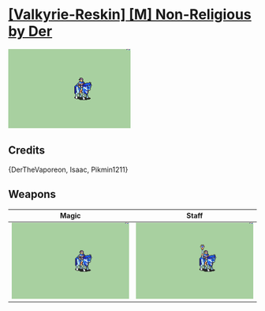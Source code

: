 # [\[Valkyrie-Reskin\] \[M\] Non-Religious by Der](./)
 

<img src="./6.%20Magic/Magic_000.png" alt="[Valkyrie-Reskin] [M] Non-Religious by Der standing" />

## Credits

{DerTheVaporeon, Isaac, Pikmin1211}

## Weapons
 

|Magic |Staff |
|  :---: | :---: |
| <img alt="Magic animation" src="./6.%20Magic/Magic.gif" /> | <img alt="Staff animation" src="./7.%20Staff/Staff.gif" /> |
